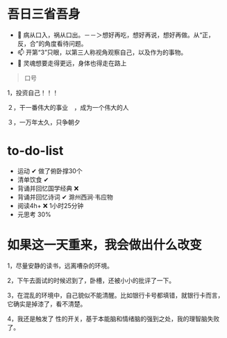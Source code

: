 

# 吾日三省吾身

- 🌱 病从口入，祸从口出。－－＞想好再吃，想好再说，想好再做。从“正，反，合”的角度看待问题。
- 📫  开第“3”只眼，以第三人称视角观察自己，以及作为的事物。
- 💬  灵魂想要走得更远，身体也得走在路上



> 口号

1，投资自己！！！

２，干一番伟大的事业　，成为一个伟大的人

３，一万年太久，只争朝夕



# to-do-list

- 运动 ✔ 做了俯卧撑30个
- 清单饮食 ✔
- 背诵并回忆国学经典 ❌ 
- 背诵并回忆诗词 ✔ 滁州西涧·韦应物
- 阅读4h+  ❌   1小时25分钟
- 元思考 30% 

# 如果这一天重来，我会做出什么改变

1，尽量安静的读书，远离嘈杂的环境。

2，下午去面试的时候迟到了，卧槽，还被小小的批评了一下。

3，在混乱的环境中，自己貌似不能清醒。比如银行卡号都填错，就银行卡而言，它确实是掉漆了，看不清楚。

4，我还是触发了 性的开关，基于本能脑和情绪脑的强到之处，我的理智脑失败了。
